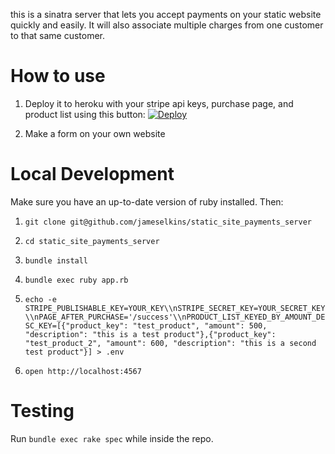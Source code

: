 this is a sinatra server that lets you accept payments on your static website quickly and easily.  It will also associate multiple charges from one customer to that same customer.

# How to use
1. Deploy it to heroku with your stripe api keys, purchase page, and product list using this button:
[![Deploy](https://www.herokucdn.com/deploy/button.svg)](https://heroku.com/deploy)

2. Make a form on your own website

# Local Development
Make sure you have an up-to-date version of ruby installed. Then:

1. `git clone git@github.com/jameselkins/static_site_payments_server`
2. `cd static_site_payments_server`
3. `bundle install`
4. `bundle exec ruby app.rb`
5. `echo -e STRIPE_PUBLISHABLE_KEY=YOUR_KEY\\nSTRIPE_SECRET_KEY=YOUR_SECRET_KEY\\nPAGE_AFTER_PURCHASE='/success'\\nPRODUCT_LIST_KEYED_BY_AMOUNT_DESC_KEY=[{"product_key": "test_product", "amount": 500, "description": "this is a test product"},{"product_key": "test_product_2", "amount": 600, "description": "this is a second test product"}] > .env`

6. `open http://localhost:4567`

# Testing
Run `bundle exec rake spec` while inside the repo.